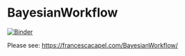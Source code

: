 # BayesianWorkflow

[![Binder](https://mybinder.org/badge_logo.svg)](https://mybinder.org/v2/gh/cescalara/BayesianWorkflow/HEAD)

Please see: https://francescacapel.com/BayesianWorkflow/

